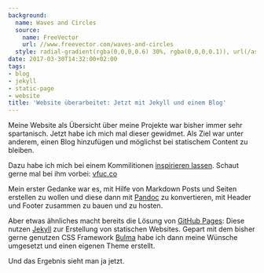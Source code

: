 ```yaml
---
background:
  name: Waves and Circles
  source:
    name: FreeVector
    url: //www.freevector.com/waves-and-circles
  style: radial-gradient(rgba(0,0,0,0.6) 30%, rgba(0,0,0,0.1)), url(/assets/2017/03/waves-and-circles.svg)
date: 2017-03-30T14:32:00+02:00
tags:
- blog
- jekyll
- static-page
- website
title: 'Website überarbeitet: Jetzt mit Jekyll und einem Blog'
---
```


Meine Website als Übersicht über meine Projekte war bisher immer sehr spartanisch.
Jetzt habe ich mich mal dieser gewidmet.
Als Ziel war unter anderem, einen Blog hinzufügen und möglichst bei statischem Content zu bleiben.

Dazu habe ich mich bei einem Kommilitionen [inspirieren lassen](//vfuc.co/b/posts/v2).
Schaut gerne mal bei ihm vorbei: [vfuc.co](//vfuc.co)

Mein erster Gedanke war es, mit Hilfe von Markdown Posts und Seiten erstellen zu wollen und diese dann mit [Pandoc](//pandoc.org) zu konvertieren, mit Header und Footer zusammen zu bauen und zu hosten.

Aber etwas ähnliches macht bereits die Lösung von [GitHub Pages](//pages.github.com):
Diese nutzen [Jekyll](//jekyllrb.com) zur Erstellung von statischen Websites.
Gepart mit dem bisher gerne genutzen CSS Framework [Bulma](http://bulma.io) habe ich dann meine Wünsche umgesetzt und einen eigenen Theme erstellt.

Und das Ergebnis sieht man ja jetzt.

